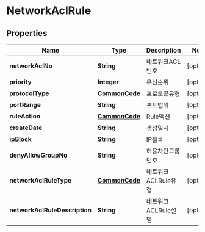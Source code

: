 
# NetworkAclRule

## Properties
Name | Type | Description | Notes
------------ | ------------- | ------------- | -------------
**networkAclNo** | **String** | 네트워크ACL번호 |  [optional]
**priority** | **Integer** | 우선순위 |  [optional]
**protocolType** | [**CommonCode**](CommonCode.md) | 프로토콜유형 |  [optional]
**portRange** | **String** | 포트범위 |  [optional]
**ruleAction** | [**CommonCode**](CommonCode.md) | Rule액션 |  [optional]
**createDate** | **String** | 생성일시 |  [optional]
**ipBlock** | **String** | IP블록 |  [optional]
**denyAllowGroupNo** | **String** | 허용차단그룹번호 |  [optional]
**networkAclRuleType** | [**CommonCode**](CommonCode.md) | 네트워크ACLRule유형 |  [optional]
**networkAclRuleDescription** | **String** | 네트워크ACLRule설명 |  [optional]



